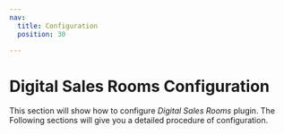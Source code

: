 ```yaml
---
nav:
  title: Configuration
  position: 30

---
```


# Digital Sales Rooms Configuration

This section will show how to configure *Digital Sales Rooms* plugin. The Following sections will give you a detailed procedure of configuration.
